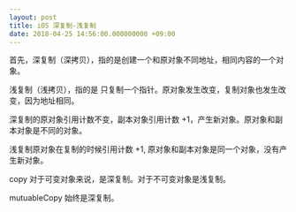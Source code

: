 ```yaml
---
layout: post
title: iOS 深复制-浅复制
date: 2018-04-25 14:56:00.000000000 +09:00
---
```


首先，深复制（深拷贝），指的是创建一个和原对象不同地址，相同内容的一个对象。

浅复制（浅拷贝），指的是 只复制一个指针。原对象发生改变，复制对象也发生改变，因为地址相同。

深复制的原对象引用计数不变，副本对象引用计数 +1，产生新对象。原对象和副本对象是不同的对象。

浅复制原对象在复制的时候引用计数 +1, 原对象和副本对象是同一个对象，没有产生新对象。

copy 对于可变对象来说，是深复制。对于不可变对象是浅复制。

mutuableCopy 始终是深复制。










